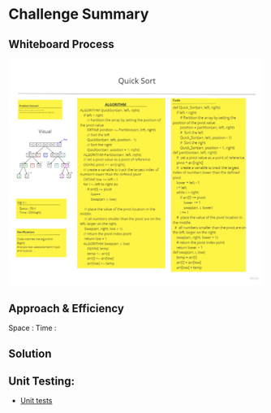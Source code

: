 # Challenge Summary
<!-- Description of the challenge -->

## Whiteboard Process
<!-- Embedded whiteboard image -->
![Whiteboard Process](cc28.jpg)
## Approach & Efficiency
<!-- What approach did you take? Why? What is the Big O space/time for this approach? -->
Space :
Time :
## Solution
<!-- Show how to run your code, and examples of it in action -->


## Unit Testing:
- [Unit tests](test_quick_sort.py)
